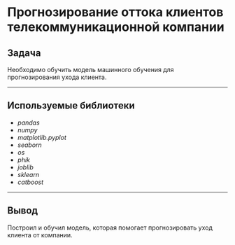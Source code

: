 # Прогнозирование оттока клиентов телекоммуникационной компании

## Задача
Необходимо обучить модель машинного обучения для прогнозирования ухода клиента.

---
## Используемые библиотеки
- *pandas*
- *numpy*
- *matplotlib.pyplot*
- *seaborn*
- *os*
- *phik*
- *joblib*
- *sklearn*
- *catboost*

---
## Вывод

Построил и обучил модель, которая помогает прогнозировать уход клиента от компании.

